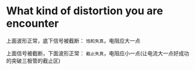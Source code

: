 # What kind of distortion you are encounter

上面波形正常，底下信号被截断： `饱和失真`，电阻应大一点

上面信号被截断，下面波形正常： `截止失真`，电阻应小一点(让电流大一点好成功的突破三极管的截止区)
